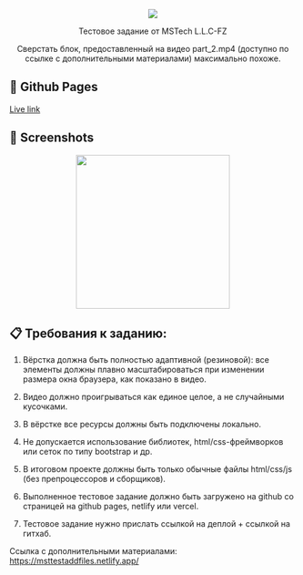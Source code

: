 <p align="center">
    <a href="https://skillicons.dev">
        <img src="https://skillicons.dev/icons?i=html,css,js" />
    </a>
</p>

<p align="center">Тестовое задание от MSTech L.L.C-FZ</p>
<p align="center">Сверстать блок, предоставленный на видео part_2.mp4 (доступно по ссылке с дополнительными материалами) максимально похоже.</p>

## 🔗 Github Pages

[Live link](https://alpha3625.github.io/mst-test/)

## 📸 Screenshots

<div align="center">
    <img height="270px" src="https://github.com/user-attachments/assets/cddf53e7-d979-4762-9bdd-758b4a6ed6af" />
</div>

## 📋 Требования к заданию:

1. Вёрстка должна быть полностью адаптивной (резиновой): все элементы должны плавно масштабироваться при изменении размера окна браузера, как показано в видео.

2. Видео должно проигрываться как единое целое, а не случайными кусочками.

3. В вёрстке все ресурсы должны быть подключены локально.

4. Не допускается использование библиотек, html/css-фреймворков или сеток по типу bootstrap и др.

5. В итоговом проекте должны быть только обычные файлы html/css/js (без препроцессоров и сборщиков).

6. Выполненное тестовое задание должно быть загружено на github со страницей на github pages, netlify или vercel.

7. Тестовое задание нужно прислать ссылкой на деплой + ссылкой на гитхаб.

Ссылка с дополнительными материалами:  
https://msttestaddfiles.netlify.app/
